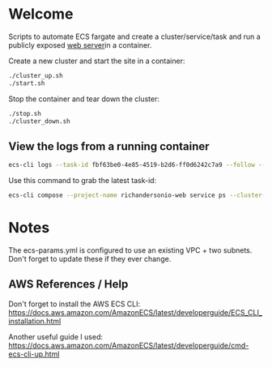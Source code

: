 # Welcome

Scripts to automate ECS fargate and create a cluster/service/task and run a publicly exposed [web server](https://github.com/richandersonio/go-example-webserver)in a container.  

Create a new cluster and start the site in a container:

```bash
./cluster_up.sh
./start.sh
```

Stop the container and tear down the cluster:

```bash
./stop.sh
./cluster_down.sh
```

## View the logs from a running container

```bash
ecs-cli logs --task-id fbf63be0-4e85-4519-b2d6-ff0d6242c7a9 --follow --cluster-config tutorial --ecs-profile tutorial-profile
```

Use this command to grab the latest task-id:

```bash
ecs-cli compose --project-name richandersonio-web service ps --cluster-config richandersonio-web --ecs-profile richandersonio-web-profile
```
# Notes

The ecs-params.yml is configured to use an existing VPC + two subnets.  Don't forget to update these if they ever change.

## AWS References / Help

Don't forget to install the AWS ECS CLI: https://docs.aws.amazon.com/AmazonECS/latest/developerguide/ECS_CLI_installation.html

Another useful guide I used:  https://docs.aws.amazon.com/AmazonECS/latest/developerguide/cmd-ecs-cli-up.html
